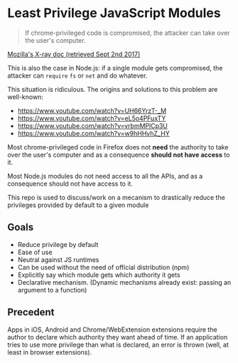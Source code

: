 # Least Privilege JavaScript Modules

> If chrome-privileged code is compromised, the attacker can take over the user's computer.

[Mozilla's X-ray doc (retrieved Sept 2nd 2017)](https://developer.mozilla.org/en-US/docs/Mozilla/Tech/Xray_vision)

This is also the case in Node.js: if a single module gets compromised, the attacker can `require` `fs` or `net` and do whatever.

This situation is ridiculous. The origins and solutions to this problem are well-known:
- https://www.youtube.com/watch?v=UH66YrzT-_M
- https://www.youtube.com/watch?v=eL5o4PFuxTY
- https://www.youtube.com/watch?v=vrbmMPlCp3U
- https://www.youtube.com/watch?v=w9hHHvhZ_HY

Most chrome-privileged code in Firefox does not **need** the authority to take over the user's computer and as a 
consequence **should not have access** to it.

Most Node.js modules do not need access to all the APIs, and as a consequence should not have access to it.

This repo is used to discuss/work on a mecanism to drastically reduce the privileges provided by default to a given module

## Goals

- Reduce privilege by default
- Ease of use
- Neutral against JS runtimes
- Can be used without the need of official distribution (npm)
- Explicitly say which module gets which authority it gets
- Declarative mechanism. (Dynamic mechanisms already exist: passing an argument to a function)


## Precedent

Apps in iOS, Android and Chrome/WebExtension extensions require the author to declare which authority they want ahead of time. 
If an application tries to use more privilege than what is declared, an error is thrown (well, at least in browser extensions).



